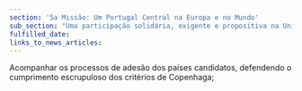 ```yaml
---
section: '5a Missão: Um Portugal Central na Europa e no Mundo'
sub_section: "Uma participação solidária, exigente e propositiva na União Europeia"
fulfilled_date:
links_to_news_articles:
---
```


Acompanhar os processos de adesão dos países candidatos, defendendo o cumprimento escrupuloso dos critérios de Copenhaga;